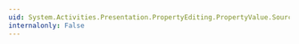 ```yaml
---
uid: System.Activities.Presentation.PropertyEditing.PropertyValue.Source
internalonly: False
---
```

